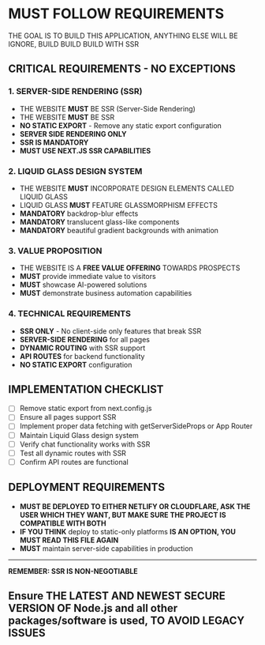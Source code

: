 # MUST FOLLOW REQUIREMENTS
THE GOAL IS TO BUILD THIS APPLICATION, ANYTHING ELSE WILL BE IGNORE, BUILD BUILD BUILD WITH SSR
## CRITICAL REQUIREMENTS - NO EXCEPTIONS

### 1. SERVER-SIDE RENDERING (SSR)
- THE WEBSITE **MUST** BE SSR (Server-Side Rendering)
- THE WEBSITE **MUST** BE SSR
- **NO STATIC EXPORT** - Remove any static export configuration
- **SERVER SIDE RENDERING ONLY**
- **SSR IS MANDATORY**
- **MUST USE NEXT.JS SSR CAPABILITIES**

### 2. LIQUID GLASS DESIGN SYSTEM
- THE WEBSITE **MUST** INCORPORATE DESIGN ELEMENTS CALLED LIQUID GLASS
- LIQUID GLASS **MUST** FEATURE GLASSMORPHISM EFFECTS
- **MANDATORY** backdrop-blur effects
- **MANDATORY** translucent glass-like components
- **MANDATORY** beautiful gradient backgrounds with animation

### 3. VALUE PROPOSITION
- THE WEBSITE IS A **FREE VALUE OFFERING** TOWARDS PROSPECTS
- **MUST** provide immediate value to visitors
- **MUST** showcase AI-powered solutions
- **MUST** demonstrate business automation capabilities

### 4. TECHNICAL REQUIREMENTS
- **SSR ONLY** - No client-side only features that break SSR
- **SERVER-SIDE RENDERING** for all pages
- **DYNAMIC ROUTING** with SSR support
- **API ROUTES** for backend functionality
- **NO STATIC EXPORT** configuration

## IMPLEMENTATION CHECKLIST

- [ ] Remove static export from next.config.js
- [ ] Ensure all pages support SSR
- [ ] Implement proper data fetching with getServerSideProps or App Router
- [ ] Maintain Liquid Glass design system
- [ ] Verify chat functionality works with SSR
- [ ] Test all dynamic routes with SSR
- [ ] Confirm API routes are functional

## DEPLOYMENT REQUIREMENTS

- **MUST BE DEPLOYED TO EITHER NETLIFY OR CLOUDFLARE, ASK THE USER WHICH THEY WANT, BUT MAKE SURE THE PROJECT IS COMPATIBLE WITH BOTH**
- **IF YOU THINK** deploy to static-only platforms **IS AN OPTION, YOU MUST READ THIS FILE AGAIN**
- **MUST** maintain server-side capabilities in production

---

**REMEMBER: SSR IS NON-NEGOTIABLE**

## Ensure THE LATEST AND NEWEST SECURE VERSION OF Node.js and all other packages/software is used, TO AVOID LEGACY ISSUES